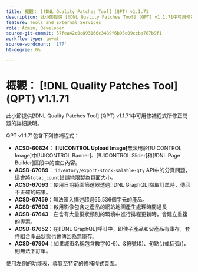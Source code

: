 ```yaml
---
title: 概觀： [!DNL Quality Patches Tool] (QPT) v1.1.71
description: 此小節提供 [!DNL Quality Patches Tool] (QPT) v1.1.71中可用修補程式所修正問題的詳細說明。
feature: Tools and External Services
role: Admin, Developer
source-git-commit: 57fea42c0c893166c3489f6b95e09ccba787b9f1
workflow-type: tm+mt
source-wordcount: '177'
ht-degree: 0%

---
```


# 概觀： [!DNL Quality Patches Tool] (QPT) v1.1.71

此小節提供[!DNL Quality Patches Tool] (QPT) v1.1.71中可用修補程式所修正問題的詳細說明。

QPT v1.1.71包含下列修補程式：


* **ACSD-60624**： **[!UICONTROL Upload Image]**&#x200B;無法用於[!UICONTROL Image]中[!UICONTROL Banner]、[!UICONTROL Slider]和[!DNL Page Builder]區段中的空白內容。
* **ACSD-67089**： `inventory/export-stock-salable-qty` API中的分頁問題，這會將`total_count`錯誤地限製為頁面大小。
* **ACSD-67093**：使用日期範圍篩選器透過[!DNL GraphQL]擷取訂單時，傳回不正確的結果。
* **ACSD-67459**：無法匯入描述超過65,536個字元的產品。
* **ACSD-67603**：啟用影像包含之產品的網站地圖產生處理時間過長
* **ACSD-67643**：在含有大量巢狀類別的環境中進行排程更新時，會建立重複的專案。
* **ACSD-67652**：在[!DNL GraphQL]呼叫中，即使子產品和父產品有庫存，套件組合產品狀態也會傳回為無庫存。
* **ACSD-67904**：如果城市名稱包含數字(0-9)、&amp;符號(&amp;)、句點(.)或括弧()，則無法下訂單。

使用左側的功能表，導覽至特定的修補程式頁面。
